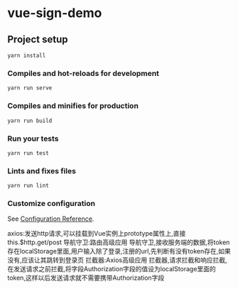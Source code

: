 # vue-sign-demo

## Project setup
```
yarn install
```

### Compiles and hot-reloads for development
```
yarn run serve
```

### Compiles and minifies for production
```
yarn run build
```

### Run your tests
```
yarn run test
```

### Lints and fixes files
```
yarn run lint
```

### Customize configuration
See [Configuration Reference](https://cli.vuejs.org/config/).

axios:发送http请求,可以挂载到Vue实例上prototype属性上,直接this.$http.get/post
导航守卫:路由高级应用 导航守卫,接收服务端的数据,将token存在localStorage里面,用户输入除了登录,注册的url,先判断有没有token存在,如果没有,应该让其跳转到登录页
拦截器:Axios高级应用 拦截器,请求拦截和响应拦截,在发送请求之前拦截,将字段Authorization字段的值设为localStorage里面的token,这样以后发送请求就不需要携带Authorization字段
